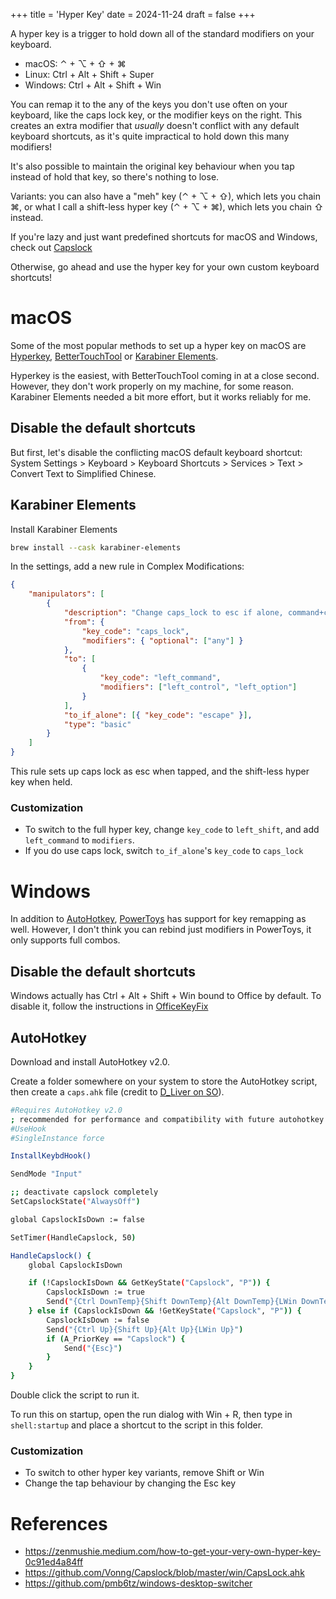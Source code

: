 +++
title = 'Hyper Key'
date = 2024-11-24
draft = false
+++

A hyper key is a trigger to hold down all of the standard modifiers on your keyboard. 
- macOS: ⌃ + ⌥ + ⇧ + ⌘
- Linux: Ctrl + Alt + Shift + Super
- Windows: Ctrl + Alt + Shift + Win

You can remap it to the any of the keys you don't use often on your keyboard, like the caps lock key, or the modifier keys on the right. This creates an extra modifier that _usually_ doesn't conflict with any default keyboard shortcuts, as it's quite impractical to hold down this many modifiers!

It's also possible to maintain the original key behaviour when you tap instead of hold that key, so there's nothing to lose.

Variants: you can also have a "meh" key (⌃ + ⌥ + ⇧), which lets you chain ⌘, or what I call a shift-less hyper key (⌃ + ⌥ + ⌘), which lets you chain ⇧ instead.

If you're lazy and just want predefined shortcuts for macOS and Windows, check out [Capslock](https://github.com/Vonng/Capslock/tree/master)

Otherwise, go ahead and use the hyper key for your own custom keyboard shortcuts!
# macOS
Some of the most popular methods to set up a hyper key on macOS are [Hyperkey](https://hyperkey.app/), [BetterTouchTool](https://folivora.ai/) or [Karabiner Elements](https://karabiner-elements.pqrs.org/). 

Hyperkey is the easiest, with BetterTouchTool coming in at a close second. However, they don't work properly on my machine, for some reason. Karabiner Elements needed a bit more effort, but it works reliably for me.
## Disable the default shortcuts
But first, let's disable the conflicting macOS default keyboard shortcut: System Settings > Keyboard > Keyboard Shortcuts > Services > Text > Convert Text to Simplified Chinese.
## Karabiner Elements
Install Karabiner Elements
```bash
brew install --cask karabiner-elements
```

In the settings, add a new rule in Complex Modifications:
```json
{
    "manipulators": [
        {
            "description": "Change caps_lock to esc if alone, command+control+option if held",
            "from": {
                "key_code": "caps_lock",
                "modifiers": { "optional": ["any"] }
            },
            "to": [
                {
                    "key_code": "left_command",
                    "modifiers": ["left_control", "left_option"]
                }
            ],
            "to_if_alone": [{ "key_code": "escape" }],
            "type": "basic"
        }
    ]
}
```
This rule sets up caps lock as esc when tapped, and the shift-less hyper key when held.
### Customization
- To switch to the full hyper key, change `key_code` to `left_shift`, and add `left_command` to `modifiers`.
- If you do use caps lock, switch `to_if_alone`'s `key_code` to `caps_lock`
# Windows
In addition to [AutoHotkey](https://www.autohotkey.com/), [PowerToys](https://learn.microsoft.com/en-us/windows/powertoys/) has support for key remapping as well. However, I don't think you can rebind just modifiers in PowerToys, it only supports full combos.
## Disable the default shortcuts
Windows actually has Ctrl + Alt + Shift + Win bound to Office by default. To disable it, follow the instructions in [OfficeKeyFix](https://github.com/acook/OfficeKeyFix)
## AutoHotkey
Download and install AutoHotkey v2.0.

Create a folder somewhere on your system to store the AutoHotkey script, then create a `caps.ahk` file (credit to [D_Liver on SO](https://stackoverflow.com/questions/40435980/how-to-emulate-hyper-key-in-windows-10-using-autohotkey)).
```bash
#Requires AutoHotkey v2.0
; recommended for performance and compatibility with future autohotkey releases.
#UseHook
#SingleInstance force

InstallKeybdHook()

SendMode "Input"

;; deactivate capslock completely
SetCapslockState("AlwaysOff")

global CapslockIsDown := false

SetTimer(HandleCapslock, 50)

HandleCapslock() {
    global CapslockIsDown

    if (!CapslockIsDown && GetKeyState("Capslock", "P")) {
        CapslockIsDown := true
        Send("{Ctrl DownTemp}{Shift DownTemp}{Alt DownTemp}{LWin DownTemp}")
    } else if (CapslockIsDown && !GetKeyState("Capslock", "P")) {
        CapslockIsDown := false
        Send("{Ctrl Up}{Shift Up}{Alt Up}{LWin Up}")
        if (A_PriorKey == "Capslock") {
            Send("{Esc}")
        }
    }
}
```
Double click the script to run it.

To run this on startup, open the run dialog with Win + R, then type in `shell:startup` and place a shortcut to the script in this folder.
### Customization
- To switch to other hyper key variants, remove Shift or Win
- Change the tap behaviour by changing the Esc key
# References
- https://zenmushie.medium.com/how-to-get-your-very-own-hyper-key-0c91ed4a84ff
- https://github.com/Vonng/Capslock/blob/master/win/CapsLock.ahk
- https://github.com/pmb6tz/windows-desktop-switcher